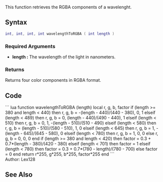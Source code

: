 <lowercasetitle></lowercasetitle>

This function retrieves the RGBA components of a wavelenght.

Syntax
------

``` lua
int, int, int, int wavelengthToRGBA ( int length )
```

### Required Arguments

-   **length :** The wavelength of the light in nanometers.

### Returns

Returns four color components in RGBA format.

Code
----

<section name="Function source" class="both" show="true">
``` lua
function wavelengthToRGBA (length)
    local r, g, b, factor
    if (length >= 380 and length < 440) then
        r, g, b = -(length - 440)/(440 - 380), 0, 1
    elseif (length < 489) then
        r, g, b = 0, (length - 440)/(490 - 440), 1
    elseif (length < 510) then
        r, g, b = 0, 1, -(length - 510)/(510 - 490)
    elseif (length < 580) then
        r, g, b = (length - 510)/(580 - 510), 1, 0
    elseif (length < 645) then
        r, g, b = 1, -(length - 645)/(645 - 580), 0
    elseif (length < 780) then
        r, g, b = 1, 0, 0
    else
        r, g, b = 0, 0, 0
    end
    if (length >= 380 and length < 420) then
        factor = 0.3 + 0.7*(length - 380)/(420 - 380)
    elseif (length < 701) then
        factor = 1
    elseif (length < 780) then
        factor = 0.3 + 0.7*(780 - length)/(780 - 700)
    else
        factor = 0
    end
    return r*255, g*255, b*255, factor*255
end
```

</section>
Author: Lex128

See Also
--------
